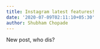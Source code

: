 ```yaml
---
title: Instagram latest features!
date: '2020-07-09T02:11:10+05:30'
author: Shubham Chopade
---
```

New post, who dis?